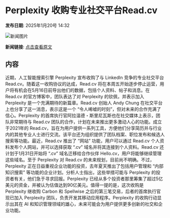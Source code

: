 # Perplexity 收购专业社交平台Read.cv

**发布日期**: 2025年1月20号 14:32

![新闻图片](https://pic.chinaz.com/picmap/thumb/202005281122111576_58.jpg)

**新闻链接**: [点击查看原文](https://www.aibase.com/zh/news/14853)

## 内容

近期，人工智能搜索引擎 Perplexity 宣布收购了与 LinkedIn 竞争的专业社交平台 Read.cv。随着这一收购协议的达成，Read.cv 将在本周五开始逐步停止运营，用户将有机会在5月16日前导出他们的数据，包括个人资料、帖子和消息。在 Read.cv 的官方博客中，团队表达了对 Perplexity 的钦佩，并表示加入 Perplexity 是一个充满期待的新篇章。Read.cv 创始人 Andy Chung 在社交平台上也分享了这一消息，表示这是一个 “令人唏嘘的时刻”，但对未来的合作充满了信心。Perplexity 的首席执行官阿拉温德・斯里尼瓦斯也在社交媒体上表示，团队非常期待与 Read.cv 团队的合作，计划在未来推出更多激动人心的功能。成立于2021年的 Read.cv，旨在为用户提供一系列工具，方便他们分享简历并与行业内的其他专业人士进行交流。该平台还为组织提供了团队档案、职位发布和候选人搜索等功能。最近，Read.cv 推出了 “网站” 功能，用户可以通过 Read.cv 个人资料发布个人网站，并可以选择获取 “.cv” 域名并将其连接到个人资料。Read.cv 还计划于1月31日开始将 “.cv” 域名迁移给合作伙伴 Hello.cv，用户将能够继续管理这些域名。至于 Perplexity 对 Read.cv 的未来规划，目前尚不明确。不过，Perplexity 正在日益重视企业功能的投资，去年夏天推出了包括用户管理和 “内部知识搜索” 等功能的企业计划。分析人士指出，这些举措可能与 Perplexity 的投资者有关，他们急于寻求回报。Perplexity 已经从多个投资者那里筹集了超过5亿美元的资金，并被认为估值达到90亿美元。值得一提的是，这次收购是 Perplexity 继收购 Carbon 和 Spellwise 之后的第三笔交易，后者的首席执行官现已加入 Perplexity 团队，负责开发其移动应用程序。Perplexity 的收购行动显示出其在 AI 和知识管理领域的雄心，未来可能会为用户提供更多创新的社交和企业功能。
